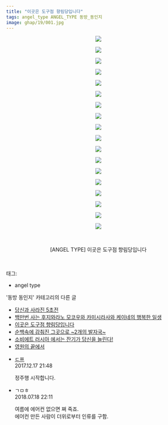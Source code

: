 ```yaml
---
title: "이곳은 도구점 향림당입니다"
tags: angel_type ANGEL_TYPE 동방_동인지
image: ghap/19/001.jpg
---
```

<div class="article">
<p style="text-align: center; clear: none; float: none;"><img src="{{ site.nasurl }}/ghap/19/001.jpg"/></p>
<p style="text-align: center; clear: none; float: none;"><img src="{{ site.nasurl }}/ghap/19/002.jpg"/></p>
<p style="text-align: center; clear: none; float: none;"><img src="{{ site.nasurl }}/ghap/19/003.jpg"/></p>
<p style="text-align: center; clear: none; float: none;"><img src="{{ site.nasurl }}/ghap/19/004.jpg"/></p>
<p style="text-align: center; clear: none; float: none;"><img src="{{ site.nasurl }}/ghap/19/005.jpg"/></p>
<p style="text-align: center; clear: none; float: none;"><img src="{{ site.nasurl }}/ghap/19/006.jpg"/></p>
<p style="text-align: center; clear: none; float: none;"><img src="{{ site.nasurl }}/ghap/19/007.jpg"/></p>
<p style="text-align: center; clear: none; float: none;"><img src="{{ site.nasurl }}/ghap/19/008.jpg"/></p>
<p style="text-align: center; clear: none; float: none;"><img src="{{ site.nasurl }}/ghap/19/009.jpg"/></p>
<p style="text-align: center; clear: none; float: none;"><img src="{{ site.nasurl }}/ghap/19/010.jpg"/></p>
<p style="text-align: center; clear: none; float: none;"><img src="{{ site.nasurl }}/ghap/19/011.jpg"/></p>
<p style="text-align: center; clear: none; float: none;"><img src="{{ site.nasurl }}/ghap/19/012.jpg"/></p>
<p style="text-align: center; clear: none; float: none;"><img src="{{ site.nasurl }}/ghap/19/013.jpg"/></p>
<p style="text-align: center; clear: none; float: none;"><img src="{{ site.nasurl }}/ghap/19/014.jpg"/></p>
<p style="text-align: center; clear: none; float: none;"><img src="{{ site.nasurl }}/ghap/19/015.jpg"/></p>
<p style="text-align: center; clear: none; float: none;"><img src="{{ site.nasurl }}/ghap/19/016.jpg"/></p>
<p style="text-align: center; clear: none; float: none;"><img src="{{ site.nasurl }}/ghap/19/017.jpg"/></p>
<p style="text-align: center; clear: none; float: none;"><img src="{{ site.nasurl }}/ghap/19/018.jpg"/></p>
<p style="text-align: center; clear: none; float: none;"><br/></p>
<p style="text-align: center; clear: none; float: none;">[ANGEL TYPE] 이곳은 도구점 향림당입니다</p>
<p><br/></p>
</div><div class="tagTrail">
<p>태그: </p>
<ul>
<li>angel type</li>
</ul>
</div><div class="another">
<p>'동방 동인지' 카테고리의 다른 글</p>
<ul>
<li><a href="/2016-06-16-ghap_21">당신과 사라진 5초전</a></li>
<li><a href="/2016-06-16-ghap_20">백만번 사는 후지와라노 모코우와 카미시라사와 케이네의 행복한 일생</a></li>
<li><a href="/2016-06-16-ghap_19">이곳은 도구점 향림당입니다</a></li>
<li><a href="/2016-06-16-ghap_18">순백속에 감춰진 그곳으로 ~2개의 발자국~</a></li>
<li><a href="/2016-06-16-ghap_17">소비에트 러시아 에서는 잔기가 당신을 늘린다!</a></li>
<li><a href="/2016-06-16-ghap_16">영원의 끝에서</a></li>
</ul>
</div><div class="cb_module cb_fluid">
<div class="cb_wrt cb_profile">
<div class="comment">
<ul>
<li class="cb_thumb_off" id="comment15154139">
<div class="cb_comment_area">
<div class="cb_info_area">
<div class="cb_section">
<span class="cb_nick_name"> <a href="http://gallog.dcinside.com/callsignurz" onclick="return openLinkInNewWindow(this)">ㄷㅉ</a></span>
</div>
<div class="cb_section">
<span class="cb_date">2017.12.17 21:48 </span>
</div>
</div>
<div class="cb_dsc_comment">
<p class="cb_dsc">
											정주행 시작합니다.
										</p>
</div>
</div></li>
<li class="cb_thumb_off" id="comment15289503">
<div class="cb_comment_area">
<div class="cb_info_area">
<div class="cb_section">
<span class="cb_nick_name">ㄱㅁㅎ</span>
</div>
<div class="cb_section">
<span class="cb_date">2018.07.18 22:11 </span>
</div>
</div>
<div class="cb_dsc_comment">
<p class="cb_dsc">
											여름에 에어컨 없으면 쪄 죽죠.<br/>
에어컨 만든 사람이 더위로부터 인류를 구함.
										</p>
</div>
</div></li>
</ul>
</div>
</div><!-- commentList close -->
</div>